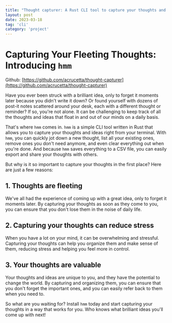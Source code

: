 ```yaml
---
title: "Thought capturer: A Rust CLI tool to capture your thoughts and ideas"
layout: post
date: 2023-03-18
tag: 'cli'
category: 'project'
---
```

# Capturing Your Fleeting Thoughts: Introducing `hmm`

Github: [https://github.com/acrucetta/thought-capturer](https://github.com/acrucetta/thought-capturer)

Have you ever been struck with a brilliant idea, only to forget it moments later because you didn't write it down? Or found yourself with dozens of post-it notes scattered around your desk, each with a different thought or reminder? If so, you're not alone. It can be challenging to keep track of all the thoughts and ideas that float in and out of our minds on a daily basis.

That's where `hmm` comes in. `hmm` is a simple CLI tool written in Rust that allows you to capture your thoughts and ideas right from your terminal. With `hmm`, you can quickly jot down a new thought, list all your existing ones, remove ones you don't need anymore, and even clear everything out when you're done. And because `hmm` saves everything to a CSV file, you can easily export and share your thoughts with others.

But why is it so important to capture your thoughts in the first place? Here are just a few reasons:

## 1. Thoughts are fleeting

We've all had the experience of coming up with a great idea, only to forget it moments later. By capturing your thoughts as soon as they come to you, you can ensure that you don't lose them in the noise of daily life.

## 2. Capturing your thoughts can reduce stress

When you have a lot on your mind, it can be overwhelming and stressful. Capturing your thoughts can help you organize them and make sense of them, reducing stress and helping you feel more in control.

## 3. Your thoughts are valuable

Your thoughts and ideas are unique to you, and they have the potential to change the world. By capturing and organizing them, you can ensure that you don't forget the important ones, and you can easily refer back to them when you need to.

So what are you waiting for? Install `hmm` today and start capturing your thoughts in a way that works for you. Who knows what brilliant ideas you'll come up with next!

